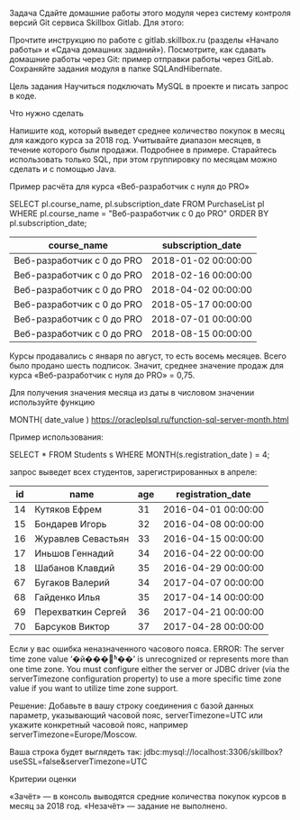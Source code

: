 Задача
Сдайте домашние работы этого модуля через систему контроля версий Git сервиса Skillbox Gitlab. Для этого:

Прочтите инструкцию по работе с gitlab.skillbox.ru (разделы «Начало работы» и «Сдача домашних заданий»).
Посмотрите, как сдавать домашние работы через Git: пример отправки работы через GitLab.
Сохраняйте задания модуля в папке SQLAndHibernate.

Цель задания
Научиться подключать MySQL в проекте и писать запрос в коде.



Что нужно сделать

Напишите код, который выведет среднее количество покупок в месяц для каждого курса за 2018 год.
Учитывайте диапазон месяцев, в течение которого были продажи. Подробнее в примере. Старайтесь
использовать только SQL, при этом  группировку по месяцам можно сделать и с помощью Java.


Пример расчёта для курса «Веб-разработчик c нуля до PRO»

SELECT pl.course_name, pl.subscription_date
FROM PurchaseList pl
WHERE pl.course_name = "Веб-разработчик c 0 до PRO"
ORDER BY pl.subscription_date;

course_name               |subscription_date  |
--------------------------|-------------------|
Веб-разработчик c 0 до PRO|2018-01-02 00:00:00|
Веб-разработчик c 0 до PRO|2018-02-16 00:00:00|
Веб-разработчик c 0 до PRO|2018-04-02 00:00:00|
Веб-разработчик c 0 до PRO|2018-05-17 00:00:00|
Веб-разработчик c 0 до PRO|2018-07-01 00:00:00|
Веб-разработчик c 0 до PRO|2018-08-15 00:00:00|


Курсы продавались с января по август, то есть восемь месяцев.
Всего было продано шесть подписок. Значит, среднее значение
продаж для курса «Веб-разработчик c нуля до PRO» = 0,75.

Для получения значения месяца из даты в числовом значении используйте функцию 


MONTH( date_value )
https://oracleplsql.ru/function-sql-server-month.html


Пример использования:

SELECT * FROM Students s 
WHERE MONTH(s.registration_date ) = 4;

запрос выведет всех студентов, зарегистрированных в апреле:

id|name              |age|registration_date  |
--|------------------|---|-------------------|
14|Кутяков Ефрем     | 31|2016-04-01 00:00:00|
15|Бондарев Игорь    | 32|2016-04-08 00:00:00|
16|Журавлев Севастьян| 33|2016-04-15 00:00:00|
17|Иньшов Геннадий   | 34|2016-04-22 00:00:00|
18|Шабанов Клавдий   | 35|2016-04-29 00:00:00|
67|Бугаков Валерий   | 34|2017-04-07 00:00:00|
68|Гайденко Илья     | 35|2017-04-14 00:00:00|
69|Перехваткин Сергей| 36|2017-04-21 00:00:00|
70|Барсуков Виктор   | 37|2017-04-28 00:00:00|


Если у вас ошибка неназначенного часового пояса.
ERROR: The server time zone value ‘�й���׼ʱ��’ is unrecognized or represents more than one time zone.
You must configure either the server or JDBC driver (via the serverTimezone configuration property) to use
a more specific time zone value if you want to utilize time zone support.

Решение:
Добавьте в вашу строку соединения с базой данных параметр, указывающий часовой пояс, serverTimezone=UTC
или укажите конкретный часовой пояс, например serverTimezone=Europe/Moscow.

Ваша строка будет выглядеть так:
jdbc:mysql://localhost:3306/skillbox?useSSL=false&serverTimezone=UTC

Критерии оценки

«Зачёт» — в консоль выводятся средние количества покупок курсов в месяц за 2018 год.
«Незачёт» — задание не выполнено.
